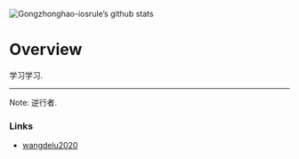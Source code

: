 ![Gongzhonghao-iosrule’s github stats](https://github-readme-stats.vercel.app/api?username=Gongzhonghao-iosrule&show_icons=true&theme=vue)


# Overview

学习学习.

***

Note: 逆行者. 

### Links

- [wangdelu2020](https://github.com/wangdelu2020)
